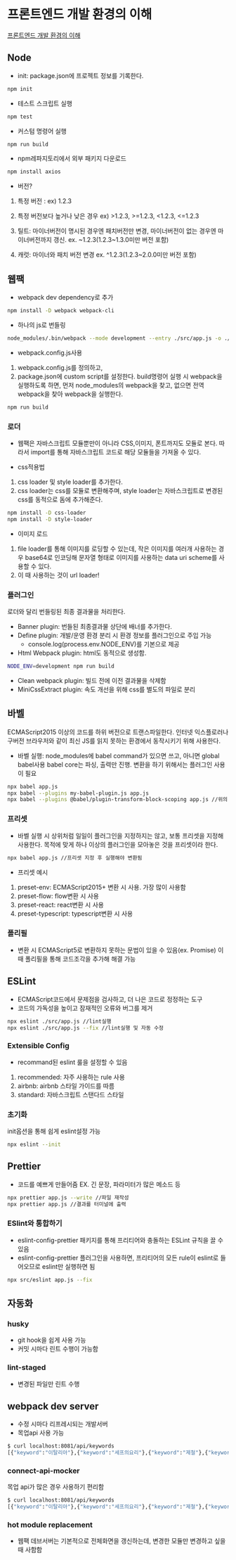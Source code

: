 # 프론트엔드 개발 환경의 이해

[프론트엔드 개발 환경의 이해](http://jeonghwan-kim.github.io/series/2019/12/09/frontend-dev-env-npm.html)

## Node

- init: package.json에 프로젝트 정보를 기록한다.

``` bash
npm init
```

- 테스트 스크립트 실행

```bash
npm test
```

- 커스텀 명령어 실행

```bash
npm run build
```

- npm레파지토리에서 외부 패키지 다운로드

```bash
npm install axios
```

- 버전?

1. 특정 버전 : ex) 1.2.3
2. 특정 버전보다 높거나 낮은 경우 ex) >1.2.3, >=1.2.3, <1.2.3, <=1.2.3

3. 틸트: 마이너버전이 명시된 경우엔 패치버전만 변경, 마이너버전이 없는 경우엔 마이너버전까지 갱신. ex. ~1.2.3(1.2.3~1.3.0미만 버전 포함)

4. 캐럿: 마이너와 패치 버전 변경 ex. ^1.2.3(1.2.3~2.0.0미만 버전 포함)

## 웹팩

- webpack dev dependency로 추가

```bash
npm install -D webpack webpack-cli
```

- 하나의 js로 번들링

``` bash
node_modules/.bin/webpack --mode development --entry ./src/app.js -o ./dist
```

- webpack.config.js사용

1. webpack.config.js를 정의하고,
2. package.json에 custom script를 설정한다. build명령어 실행 시 webpack을 실행하도록 하면, 먼저 node_modules의 webpack을 찾고,
   없으면 전역 webpack을 찾아 webpack을 실행한다.

```bash
npm run build
```

### 로더

- 웹팩은 자바스크립트 모듈뿐만이 아니라 CSS,이미지, 폰트까지도 모듈로 본다. 따라서 import를 통해 자바스크립트 코드로 해당 모듈들을 가져올 수 있다.

- css적용법

1. css loader 및 style loader를 추가한다.
2. css loader는 css를 모듈로 변환해주며, style loader는 자바스크립트로 변경된 css를 동적으로 돔에 추가해준다.

```bash
npm install -D css-loader
npm install -D style-loader
```

- 이미지 로드

1. file loader를 통해 이미지를 로딩할 수 있는데, 작은 이미지를 여러개 사용하는 경우 base64로 인코딩해 문자열 형태로 이미지를 사용하는 data uri
   scheme를 사용할 수 있다.
2. 이 때 사용하는 것이 url loader!

### 플러그인

로더와 달리 번들링된 최종 결과물을 처리한다.

- Banner plugin: 번들된 최종결과물 상단에 배너를 추가한다.
- Define plugin: 개발/운영 환경 분리 시 환경 정보를 플러그인으로 주입 가능
    - console.log(process.env.NODE_ENV)를 기본으로 제공
- Html Webpack plugin: html도 동적으로 생성함.

```bash
NODE_ENV=development npm run build
```

- Clean webpack plugin: 빌드 전에 이전 결과물을 삭제함
- MiniCssExtract plugin: 속도 개선을 위해 css를 별도의 파일로 분리

## 바벨

ECMAScript2015 이상의 코드를 하위 버전으로 트랜스파일한다. 인터넷 익스플로러나 구버전 브라우저와 같이 최신 JS를 읽지 못하는 환경에서 동작시키기 위해 사용한다.

- 바벨 실행: node_modules에 babel command가 있으면 쓰고, 아니면 global babel사용 babel core는 파싱, 출력만 진행. 변환을 하기 위해서는
  플러그인 사용이 필요

```bash
npx babel app.js
npx babel --plugins my-babel-plugin.js app.js
npx babel --plugins @babel/plugin-transform-block-scoping app.js //위의 custom plugin과 동일한 역할 수행
```

### 프리셋

- 바벨 실행 시 상위처럼 일일이 플러그인을 지정하지는 않고, 보통 프리셋을 지정해 사용한다. 목적에 맞게 하나 이상의 플러그인을 모아놓은 것을 프리셋이라 한다.

```bash
npx babel app.js //프리셋 지정 후 실행해야 변환됨
```

- 프리셋 예시

1. preset-env: ECMAScript2015+ 변환 시 사용. 가장 많이 사용함
2. preset-flow: flow변환 시 사용
3. preset-react: react변환 시 사용
4. preset-typescript: typescript변환 시 사용

### 폴리필

- 변환 시 ECMAScript5로 변환하지 못하는 문법이 있을 수 있음(ex. Promise)
  이 때 폴리필을 통해 코드조각을 추가해 해결 가능

## ESLint

- ECMAScript코드에서 문제점을 검사하고, 더 나은 코드로 정정하는 도구
- 코드의 가독성을 높이고 잠재적인 오류와 버그를 제거

```bash
npx eslint ./src/app.js //lint실행
npx eslint ./src/app.js --fix //lint실행 및 자동 수정
```

### Extensible Config

- recommand된 eslint 룰을 설정할 수 있음

1. recommended: 자주 사용하는 rule 사용
2. airbnb: airbnb 스타일 가이드를 따름
3. standard: 자바스크립트 스탠다드 스타일

### 초기화

init옵션을 통해 쉽게 eslint설정 가능

```bash
npx eslint --init
```

## Prettier

- 코드를 예쁘게 만들어줌 EX. 긴 문장, 파라미터가 많은 메소드 등

```bash
npx prettier app.js --write //파일 재작성
npx prettier app.js //결과를 터미널에 출력
```

### ESlint와 통합하기

- eslint-config-prettier 패키지를 통해 프리티어와 충돌하는 ESLint 규칙을 끌 수 있음
- eslint-config-prettier 플러그인을 사용하면, 프리티어의 모든 rule이 eslint로 들어오므로 eslint만 실행하면 됨

```bash
npx src/eslint app.js --fix
```

## 자동화

### husky

- git hook을 쉽게 사용 가능
- 커밋 시마다 린트 수행이 가능함

### lint-staged

- 변경된 파일만 린트 수행

## webpack dev server

- 수정 시마다 리프레시되는 개발서버
- 목업api 사용 가능

```bash
$ curl localhost:8081/api/keywords
[{"keyword":"이탈리아"},{"keyword":"세프의요리"},{"keyword":"제철"},{"keyword":"홈파티"}]
```

### connect-api-mocker

목업 api가 많은 경우 사용하기 편리함

```bash
$ curl localhost:8081/api/keywords
[{"keyword":"이탈리아"},{"keyword":"세프의요리"},{"keyword":"제철"},{"keyword":"홈파티"}]
```

### hot module replacement

- 웹팩 데브서버는 기본적으로 전체화면을 갱신하는데, 변경한 모듈만 변경하고 싶을 때 사함함